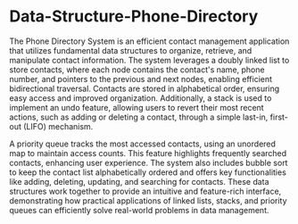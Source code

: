 # Data-Structure-Phone-Directory

The Phone Directory System is an efficient contact management application that utilizes fundamental data structures to organize, retrieve, and manipulate contact information. The system leverages a doubly linked list to store contacts, where each node contains the contact's name, phone number, and pointers to the previous and next nodes, enabling efficient bidirectional traversal. Contacts are stored in alphabetical order, ensuring easy access and improved organization. Additionally, a stack is used to implement an undo feature, allowing users to revert their most recent actions, such as adding or deleting a contact, through a simple last-in, first-out (LIFO) mechanism.

A priority queue tracks the most accessed contacts, using an unordered map to maintain access counts. This feature highlights frequently searched contacts, enhancing user experience. The system also includes bubble sort to keep the contact list alphabetically ordered and offers key functionalities like adding, deleting, updating, and searching for contacts. These data structures work together to provide an intuitive and feature-rich interface, demonstrating how practical applications of linked lists, stacks, and priority queues can efficiently solve real-world problems in data management.
